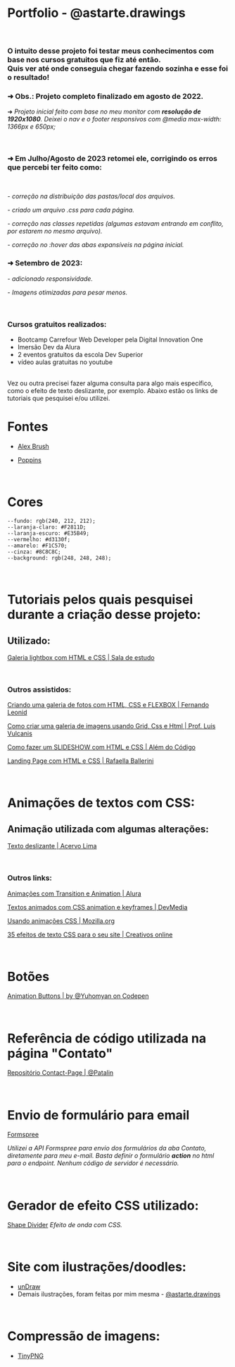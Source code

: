 # Portfolio - @astarte.drawings 

<br>

### O intuito desse projeto foi testar meus conhecimentos com base nos cursos gratuitos que fiz até então. <br> Quis ver até onde conseguia chegar fazendo sozinha e esse foi o resultado!

### ➜ Obs.: Projeto completo finalizado em agosto de 2022.
 ➜ *Projeto inicial feito com base no meu monitor com **resolução de 1920x1080**. Deixei o nav e o footer responsivos com @media max-width: 1366px e 650px;*

<br>

### ➜ Em Julho/Agosto de 2023 retomei ele, corrigindo os erros que percebi ter feito como:

<br>

*- correção na distribuição das pastas/local dos arquivos.*

*- criado um arquivo .css para cada página.*

*- correção nas classes repetidas (algumas estavam entrando em conflito, por estarem no mesmo arquivo).*

*- correção no :hover das abas expansíveis na página inicial.*

### ➜ Setembro de 2023: 

*- adicionado responsividade.* 

*- Imagens otimizadas para pesar menos.* 

<br>

### Cursos gratuitos realizados:

- Bootcamp Carrefour Web Developer pela Digital Innovation One 
- Imersão Dev da Alura 
- 2 eventos gratuitos da escola Dev Superior 
- vídeo aulas gratuitas no youtube

<br>
Vez ou outra precisei fazer alguma consulta para algo mais específico, como o efeito de texto deslizante, por exemplo. Abaixo estão os links de tutoriais que pesquisei e/ou utilizei. 

<br>

# Fontes

* [Alex Brush](https://fonts.google.com/specimen/Alex+Brush)

* [Poppins](https://fonts.google.com/specimen/Poppins?query=poppins)

<br>

# Cores

    --fundo: rgb(240, 212, 212);
    --laranja-claro: #F2811D;
    --laranja-escuro: #E35B49;
    --vermelho: #d3130f;
    --amarelo: #F1C570; 
    --cinza: #8C8C8C;
    --background: rgb(248, 248, 248);


<br>

# Tutoriais pelos quais pesquisei durante a criação desse projeto: 

## Utilizado: 

[Galeria lightbox com HTML e CSS | Sala de estudo](https://youtu.be/jiS1hxKfFyY)

<br>

### Outros assistidos: 

[Criando uma galeria de fotos com HTML, CSS e FLEXBOX | Fernando Leonid](https://youtu.be/yjqVSQ5_77o)

[Como criar uma galeria de imagens usando Grid, Css e Html | Prof. Luis Vulcanis](https://youtu.be/rcGfk0TtKa4)

[Como fazer um SLIDESHOW com HTML e CSS | Além do Código](https://www.youtube.com/watch?v=zxqGOgsgUtk&list=LL&)

[Landing Page com HTML e CSS | Rafaella Ballerini](https://youtu.be/llF6vD-RljE)


<br>

# Animações de textos com CSS: 

## Animação utilizada com algumas alterações:

[Texto deslizante | Acervo Lima](https://acervolima.com/como-criar-texto-deslizante-para-revelar-animacao-usando-html-e-css/)

<br>

### Outros links:

[Animações com Transition e Animation | Alura](https://www.alura.com.br/artigos/css-animacoes-com-transitions-animations?gclid=Cj0KCQjw8uOWBhDXARIsAOxKJ2Hfr7EzD3v3M5VWK01wrm6P-_srIxO4ENKaQVBC6cvEKUpvlzqJJx8aAlUHEALw_wcB)


[Textos animados com CSS animation e keyframes | DevMedia](https://www.devmedia.com.br/exemplo/textos-animados-com-css-animation-e-keyframes/16)

[Usando animações CSS | Mozilla.org](https://developer.mozilla.org/pt-BR/docs/Web/CSS/CSS_Animations/Using_CSS_animations)



[35 efeitos de texto CSS para o seu site | Creativos online](https://www.creativosonline.org/pt/efectos-css-texto.html?_gl=1%2Aa3ftcz%2A_ga%2AYW1wLWxxNkFtRWZGOFBDMkV2M1hCMlJHTHE3V3hVNGRKdXdfa2dHOVNScFVTdzVLNGNaYmFTQWY3RlV4bDczQmtQbmo)

<br>

# Botões 

[Animation Buttons | by @Yuhomyan on Codepen](https://codepen.io/yuhomyan/pen/OJMejWJ)

<br>

# Referência de código utilizada na página "Contato"

[Repositório Contact-Page | @Patalin](https://github.com/Patalin/HTML-CSS-JS-Contact-Page)

<br>

# Envio de formulário para email

[Formspree](https://formspree.io/)

*Utilizei a API Formspree para envio dos formulários da aba Contato, diretamente para meu e-mail. Basta definir o formulário **action** no html para o endpoint. Nenhum código de servidor é necessário.*

<br>

# Gerador de efeito CSS utilizado: 

[Shape Divider](https://www.shapedivider.app/)
*Efeito de onda com CSS.*

<br>

# Site com ilustrações/doodles:

- [unDraw](undraw.co)
- Demais ilustrações, foram feitas por mim mesma - [@astarte.drawings](https://linktr.ee/astarte.drawings)

<br>

# Compressão de imagens:

- [TinyPNG](https://tinypng.com/)



